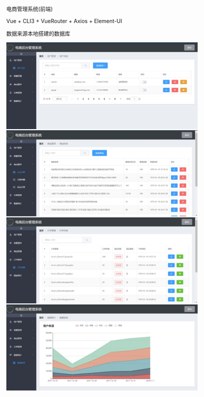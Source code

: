 电商管理系统(前端)

Vue + CLI3 + VueRouter + Axios + Element-UI

数据来源本地搭建的数据库

![image](https://github.com/coconut-palm/vue_shop/blob/master/src/images/1.jpg)
![image](https://github.com/coconut-palm/vue_shop/blob/master/src/images/2.jpg)
![image](https://github.com/coconut-palm/vue_shop/blob/master/src/images/3.jpg)
![image](https://github.com/coconut-palm/vue_shop/blob/master/src/images/4.jpg)